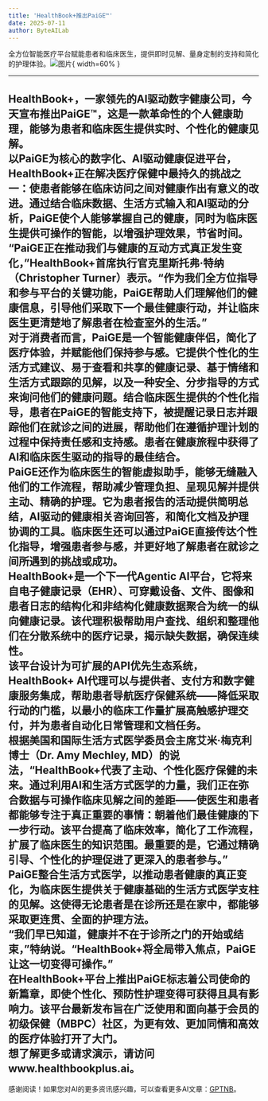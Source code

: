 ```yaml
---
title: 'HealthBook+推出PaiGE™'
date: 2025-07-11
author: ByteAILab
---
```


全方位智能医疗平台赋能患者和临床医生，提供即时见解、量身定制的支持和简化的护理体验。![图片](https://ai-techpark.com/wp-content/uploads/HealthBook.jpg){ width=60% }

---
  
HealthBook+，一家领先的AI驱动数字健康公司，今天宣布推出PaiGE™，这是一款革命性的个人健康助理，能够为患者和临床医生提供实时、个性化的健康见解。  
以PaiGE为核心的数字化、AI驱动健康促进平台，HealthBook+正在解决医疗保健中最持久的挑战之一：使患者能够在临床访问之间对健康作出有意义的改进。通过结合临床数据、生活方式输入和AI驱动的分析，PaiGE使个人能够掌握自己的健康，同时为临床医生提供可操作的智能，以增强护理效果，节省时间。  
“PaiGE正在推动我们与健康的互动方式真正发生变化，”HealthBook+首席执行官克里斯托弗·特纳（Christopher Turner）表示。“作为我们全方位指导和参与平台的关键功能，PaiGE帮助人们理解他们的健康信息，引导他们采取下一个最佳健康行动，并让临床医生更清楚地了解患者在检查室外的生活。”  
对于消费者而言，PaiGE是一个智能健康伴侣，简化了医疗体验，并赋能他们保持参与感。它提供个性化的生活方式建议、易于查看和共享的健康记录、基于情绪和生活方式跟踪的见解，以及一种安全、分步指导的方式来询问他们的健康问题。结合临床医生提供的个性化指导，患者在PaiGE的智能支持下，被提醒记录日志并跟踪他们在就诊之间的进展，帮助他们在遵循护理计划的过程中保持责任感和支持感。患者在健康旅程中获得了AI和临床医生驱动的指导的最佳结合。  
PaiGE还作为临床医生的智能虚拟助手，能够无缝融入他们的工作流程，帮助减少管理负担、呈现见解并提供主动、精确的护理。它为患者报告的活动提供简明总结，AI驱动的健康相关咨询回答，和简化文档及护理协调的工具。临床医生还可以通过PaiGE直接传达个性化指导，增强患者参与感，并更好地了解患者在就诊之间所遇到的挑战或成功。  
HealthBook+是一个下一代Agentic AI平台，它将来自电子健康记录（EHR）、可穿戴设备、文件、图像和患者日志的结构化和非结构化健康数据聚合为统一的纵向健康记录。该代理积极帮助用户查找、组织和整理他们在分散系统中的医疗记录，揭示缺失数据，确保连续性。  
该平台设计为可扩展的API优先生态系统，HealthBook+ AI代理可以与提供者、支付方和数字健康服务集成，帮助患者导航医疗保健系统——降低采取行动的门槛，以最小的临床工作量扩展高触感护理交付，并为患者自动化日常管理和文档任务。  
根据美国和国际生活方式医学委员会主席艾米·梅克利博士（Dr. Amy Mechley, MD）的说法，“HealthBook+代表了主动、个性化医疗保健的未来。通过利用AI和生活方式医学的力量，我们正在弥合数据与可操作临床见解之间的差距——使医生和患者都能够专注于真正重要的事情：朝着他们最佳健康的下一步行动。该平台提高了临床效率，简化了工作流程，扩展了临床医生的知识范围。最重要的是，它通过精确引导、个性化的护理促进了更深入的患者参与。”  
PaiGE整合生活方式医学，以推动患者健康的真正变化，为临床医生提供关于健康基础的生活方式医学支柱的见解。这使得无论患者是在诊所还是在家中，都能够采取更连贯、全面的护理方法。  
“我们早已知道，健康并不在于诊所之门的开始或结束，”特纳说。“HealthBook+将全局带入焦点，PaiGE让这一切变得可操作。”  
在HealthBook+平台上推出PaiGE标志着公司使命的新篇章，即使个性化、预防性护理变得可获得且具有影响力。该平台最新发布旨在广泛使用和面向基于会员的初级保健（MBPC）社区，为更有效、更加同情和高效的医疗体验打开了大门。  
想了解更多或请求演示，请访问www.healthbookplus.ai。
---
感谢阅读！如果您对AI的更多资讯感兴趣，可以查看更多AI文章：[GPTNB](https://gptnb.com)。